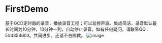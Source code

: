 # FirstDemo
基于GCD定时器的录音，播放录音工程；可以监控声波。集成简洁，录音默认最长时间为10分钟，10分钟一到，自动停止录音。如有任何疑问，请联系QQ：504354603。共同进步，还请不吝赐教。
![image](http://upload-images.jianshu.io/upload_images/1972135-b6fa7fcd78e1bd23.gif?imageMogr2/auto-orient/strip )
